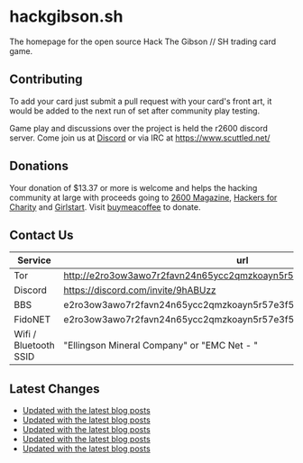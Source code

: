 # hackgibson.sh
The homepage for the open source Hack The Gibson // SH trading card game.


## Contributing

To add your card just submit a pull request with your card's front art, it would be added to the next run of set after community play testing.

Game play and discussions over the project is held the r2600 discord server. Come join us at [Discord](https://discord.com/invite/9hABUzz) or via IRC at https://www.scuttled.net/


## Donations

Your donation of $13.37 or more is welcome and helps the hacking community at large with proceeds going to [2600 Magazine](https://2600.com/), [Hackers for Charity](https://hackersforcharity.org) and [Girlstart](https://girlstart.org).  Visit [buymeacoffee](https://www.buymeacoffee.com/hackgibson.sh) to donate.


## Contact Us

Service | url
-|-
Tor | http://e2ro3ow3awo7r2favn24n65ycc2qmzkoayn5r57e3f56nvjwdcgg32ad.onion
Discord | https://discord.com/invite/9hABUzz
BBS | e2ro3ow3awo7r2favn24n65ycc2qmzkoayn5r57e3f56nvjwdcgg32ad.onion:23
FidoNET | e2ro3ow3awo7r2favn24n65ycc2qmzkoayn5r57e3f56nvjwdcgg32ad.onion:24554
Wifi / Bluetooth SSID | "Ellingson Mineral Company" or "EMC Net - <fidonet address>"

## Latest Changes
<!-- BLOG-POST-LIST:START -->
- [Updated with the latest blog posts](https://github.com/DFW2600/hackgibson.sh/commit/7c96fa24a5d43b8ea473e201663dc3f8d7f9c4ab)
- [Updated with the latest blog posts](https://github.com/DFW2600/hackgibson.sh/commit/0daeecea88e08650a314fc67c34a9d30ca8e50e0)
- [Updated with the latest blog posts](https://github.com/DFW2600/hackgibson.sh/commit/7b7d421201e1fef1dd6e2ad802e4e9b5a56109e2)
- [Updated with the latest blog posts](https://github.com/DFW2600/hackgibson.sh/commit/2d35a729dbfe701c233cc733d05ff5da907e1eec)
- [Updated with the latest blog posts](https://github.com/DFW2600/hackgibson.sh/commit/4c4db635923510f4d5cf56a4a2d4e66e54202503)
<!-- BLOG-POST-LIST:END -->
